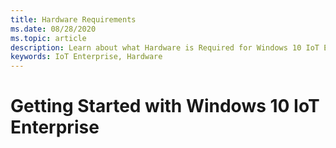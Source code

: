```yaml
---
title: Hardware Requirements
ms.date: 08/28/2020
ms.topic: article
description: Learn about what Hardware is Required for Windows 10 IoT Enterprise.
keywords: IoT Enterprise, Hardware
---
```


# Getting Started with Windows 10 IoT Enterprise
